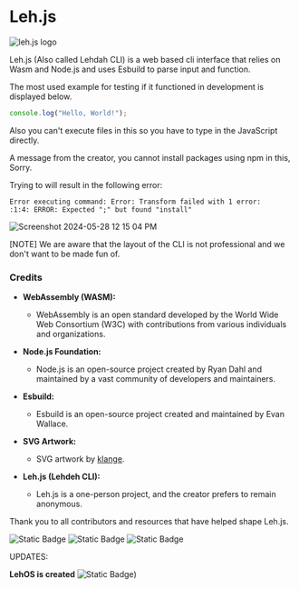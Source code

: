 # Leh.js

![leh.js logo](https://avatars.githubusercontent.com/u/171061506?s=200&v=4)


Leh.js (Also called Lehdah CLI) is a web based cli interface that relies on Wasm and Node.js and uses Esbuild to parse input and function.

The most used example for testing if it functioned in development is displayed below.

```javascript
console.log("Hello, World!");
```
Also you can't execute files in this so you have to type in the JavaScript directly.

A message from the creator, you cannot install packages using npm in this, Sorry.

Trying to will result in the following error:

```plaintext
Error executing command: Error: Transform failed with 1 error:
:1:4: ERROR: Expected ";" but found "install"
```
![Screenshot 2024-05-28 12 15 04 PM](https://github.com/Leh-js/leh.js/assets/164905463/2fd48abb-05aa-405d-b9c6-da1b47eba1a7)

[NOTE] We are aware that the layout of the CLI is not professional and we don't want to be made fun of.
### Credits

- **WebAssembly (WASM):**
  - WebAssembly is an open standard developed by the World Wide Web Consortium (W3C) with contributions from various individuals and organizations.

- **Node.js Foundation:**
  - Node.js is an open-source project created by Ryan Dahl and maintained by a vast community of developers and maintainers.

- **Esbuild:**
  - Esbuild is an open-source project created and maintained by Evan Wallace.

- **SVG Artwork:**
  - SVG artwork by [klange](https://github.com/klange).

- **Leh.js (Lehdeh CLI):**
  - Leh.js is a one-person project, and the creator prefers to remain anonymous.

Thank you to all contributors and resources that have helped shape Leh.js.


![Static Badge](https://img.shields.io/badge/Esbuild-black?style=flat-square&logo=gihub&link=https://github.com/evanw/esbuild)
![Static Badge](https://img.shields.io/badge/Node-black?style=flat-square&logo=gihub&link=https://github.com/nodejs/node)
![Static Badge](https://img.shields.io/badge/Leh.js-black?style=flat-square&logo=gihub&link=https://formernetlifyuser.neocities.org/cli)

UPDATES:


**LehOS is created**
![Static Badge](https://img.shields.io/badge/Leh.js-black?style=flat-square&logo=gihub&link=https://leh-os.netlify.app/))

